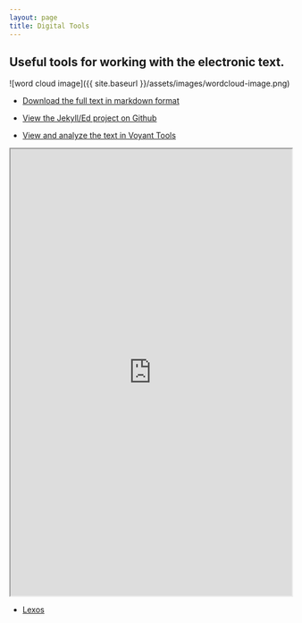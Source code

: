 ```yaml
---  
layout: page  
title: Digital Tools  
---  
```


## Useful tools for working with the electronic text.
![word cloud image]({{ site.baseurl }}/assets/images/wordcloud-image.png)

* [Download the full text in markdown format](https://raw.githubusercontent.com/idrhku/cavendish/gh-pages/_texts/philosophical-and-physical-opinions.md)
* [View the Jekyll/Ed project on Github](https://github.com/idrhku/cavendish)

* [View and analyze the text in Voyant Tools](https://voyant-tools.org/?corpus=175d0aa6aaf3c61bf8029646a5d2c37a&stopList=keywords-7570f5a15552f80d7c591e3f260b252c&panels=cirrus,reader,trends,summary,contexts)
<!--	Exported from Voyant Tools (voyant-tools.org).
The iframe src attribute below uses a relative protocol to better function with both
http and https sites, but if you're embedding this into a local web page (file protocol)
you should add an explicit protocol (https if you're using voyant-tools.org, otherwise
it depends on this server.
Feel free to change the height and width values or other styling below: -->



<iframe style='width: 100%; height: 800px;' src='https://voyant-tools.org/?corpus=175d0aa6aaf3c61bf8029646a5d2c37a'></iframe>

* [Lexos](http://lexos.wheatoncollege.edu)